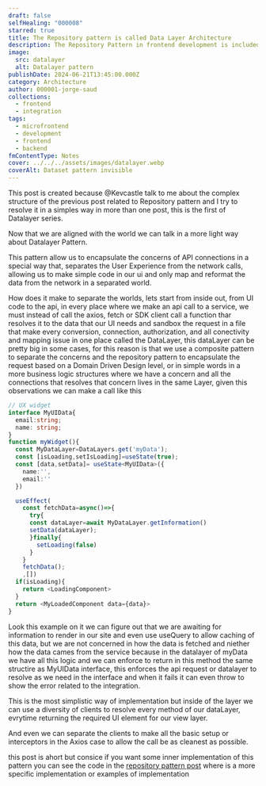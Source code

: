 ```yaml
---
draft: false
selfHealing: "000008"
starred: true
title: The Repository pattern is called Data Layer Architecture
description: The Repository Pattern in frontend development is included in the Data Layer architecture because it concerns about Repositories and datasources abstracted from the UI layer and the Domain Layer, only taking the data transmission as part of the scope of its interactions.
image:
  src: datalayer
  alt: Datalayer pattern
publishDate: 2024-06-21T13:45:00.000Z
category: Architecture
author: 000001-jorge-saud
collections:
  - frontend
  - integration
tags:
  - microfrontend
  - development
  - frontend
  - backend
fmContentType: Notes
cover: ../../../assets/images/datalayer.webp
coverAlt: Dataset pattern invisible
---
```


This post is created because @Kevcastle talk to me about the complex structure of the previous post related to Repository pattern and I try to resolve it in a simples way in more than one post, this is the first of Datalayer series.

Now that we are aligned with the world we can talk in a more light way about Datalayer Pattern.

This pattern allow us to encapsulate the concerns of API connections in a special way that, separates the User Experience from the network calls, allowing us to make simple code in our ui and only map and reformat the data from the network in a separated world.

How does it make to separate the worlds, lets start from inside out, from UI code to the api, in every place where we make an api call to a service, we must instead of call the axios, fetch or SDK client call a function thar resolves it to the data that our UI needs and sandbox the request in a file that make every conversion, connection, authorization, and all conectivity and mapping issue in one place called the DataLayer, this dataLayer can be pretty big in some cases, for this reason is that we use a composite pattern to separate the concerns and the repository pattern to encapsulate the request based on a Domain Driven Design level, or in simple words in a more business logic structures where we have a concern and all the connections that resolves that concern lives in the same Layer, given this observations we can make a call like this

```ts
// UX widget
interface MyUIData{
  email:string;
  name: string;
}
function myWidget(){
  const MyDataLayer=DataLayers.get('myData');
  const [isLoading,setIsLoading]=useState(true);
  const [data,setData]= useState<MyUIData>({
    name:'',
    email:''
  })

  useEffect(
    const fetchData=async()=>{
      try{
      const dataLayer=await MyDataLayer.getInformation()
      setData(dataLayer);
      }finally{
        setLoading(false)
      }
    }
    fetchData();
    ,[])
  if(isLoading){
    return <LoadingComponent>
  }
  return <MyLoadedComponent data={data}>
}
```

Look this example on it we can figure out that we are awaiting for information to render in our site and even use useQuery to allow caching of this data, but we are not concerned in how the data is fetched and niether how the data cames from the service because in the datalayer of myData we have all this logic and we can enforce to return in this method the same structire as MyUIData interface, this enforces the api request or datalayer to resolve as we need in the interface and when it fails it can even throw to show the error related to the integration.

This is the most simplistic way of implementation but inside of the layer we can use a diversity of clients to resolve every method of our dataLayer, evrytime returning the required UI element for our view layer.

And even we can separate the clients to make all the basic setup or interceptors in the Axios case to allow the call be as cleanest as possible.

this post is ahort but consice if you want some inner implementation of this pattern you can see the code in the [repository pattern post](/notebook/repository-pattern) where is a more specific implementation or examples of implementation
